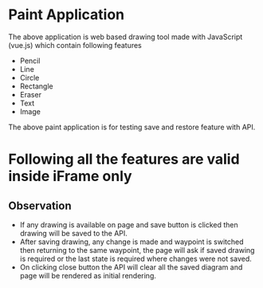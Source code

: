 # Paint Application

The above application is web based drawing tool made with JavaScript (vue.js) which contain following features

  - Pencil
  - Line
  - Circle
  - Rectangle
  - Eraser
  - Text
  - Image

The above paint application is for testing save and restore feature with API.
# Following all the features are valid inside iFrame only

## Observation
- If any drawing is available on page and save button is clicked then drawing will be saved to the API.
- After saving drawing, any change is made and waypoint is switched then returning to the same waypoint, the page will ask if saved drawing is required or the last state is required where changes were not saved.
- On clicking close button the API will clear all the saved diagram and page will be rendered as initial rendering.